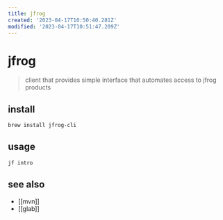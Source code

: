 ```yaml
---
title: jfrog
created: '2023-04-17T10:50:40.281Z'
modified: '2023-04-17T10:51:47.209Z'
---
```


# jfrog

> client that provides simple interface that automates access to jfrog products

## install

```sh
brew install jfrog-cli
```

## usage

```sh
jf intro
```

## see also

- [[mvn]]
- [[glab]]
